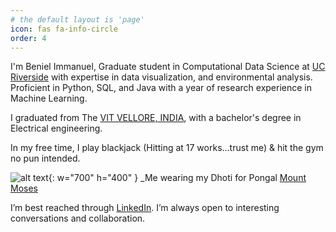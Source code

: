 ```yaml
---
# the default layout is 'page'
icon: fas fa-info-circle
order: 4
---
```


I'm Beniel Immanuel, Graduate student in Computational Data Science at [UC Riverside](https://www.ucr.edu/) with expertise in data visualization, and environmental analysis. Proficient in Python, SQL, and Java with a year of research experience in Machine Learning. 

I graduated from The [VIT VELLORE, INDIA](https://vit.ac.in/), with a bachelor's degree in Electrical engineering.

In my free time, I play blackjack (Hitting at 17 works...trust me) & hit the gym no pun intended.

![alt text](_tabs/IMG_20230111_123245.jpg){: w="700" h="400" }
_Me wearing my Dhoti for Pongal [Mount Moses](https://en.wikipedia.org/wiki/Pongal_(festival))

I’m best reached through [LinkedIn](https://www.linkedin.com/in/beniel-immanuel/). I’m always open to interesting conversations and collaboration.